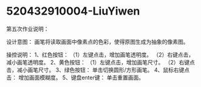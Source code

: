 # 520432910004-LiuYiwen
第五次作业说明：

设计意图：
画笔将读取画面中像素点的色彩，使得原图生成为抽象的像素图。

操控说明：
1、红色按钮：
（1）左键点击，增加画笔透明度。
（2）右键点击，减小画笔透明度。
2、黄色按钮：
（1）左键点击，增加画笔尺寸。
（2）右键点击，减小画笔尺寸。
3、绿色按钮：
单击切换圆形/方形画笔。
4、鼠标右键点击：
增加画面模糊度。
5、键盘enter键：
单击重置画面。


